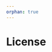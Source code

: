 ```yaml
---
orphan: true
---
```


# License

```{include} ../LICENSE

```
                                                                                                                                                                                                         